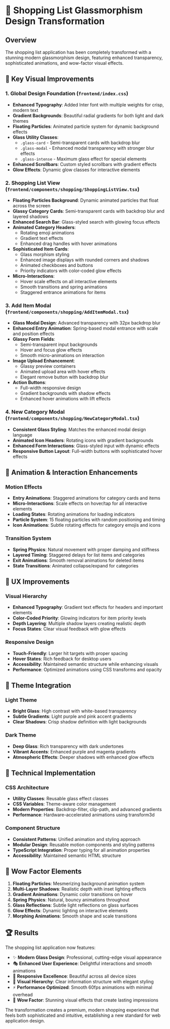 # 🌟 Shopping List Glassmorphism Design Transformation

## Overview
The shopping list application has been completely transformed with a stunning modern glassmorphism design, featuring enhanced transparency, sophisticated animations, and wow-factor visual effects.

## 🎨 Key Visual Improvements

### 1. Global Design Foundation (`frontend/index.css`)
- **Enhanced Typography**: Added Inter font with multiple weights for crisp, modern text
- **Gradient Backgrounds**: Beautiful radial gradients for both light and dark themes
- **Floating Particles**: Animated particle system for dynamic background effects
- **Glass Utility Classes**: 
  - `.glass-card` - Semi-transparent cards with backdrop blur
  - `.glass-modal` - Enhanced modal transparency with stronger blur effects
  - `.glass-intense` - Maximum glass effect for special elements
- **Enhanced Scrollbars**: Custom styled scrollbars with gradient effects
- **Glow Effects**: Dynamic glow classes for interactive elements

### 2. Shopping List View (`frontend/components/shopping/ShoppingListView.tsx`)
- **Floating Particles Background**: Dynamic animated particles that float across the screen
- **Glassy Category Cards**: Semi-transparent cards with backdrop blur and layered shadows
- **Enhanced Search Bar**: Glass-styled search with glowing focus effects
- **Animated Category Headers**: 
  - Rotating emoji animations
  - Gradient text effects
  - Enhanced drag handles with hover animations
- **Sophisticated Item Cards**: 
  - Glass morphism styling
  - Enhanced image displays with rounded corners and shadows
  - Animated checkboxes and buttons
  - Priority indicators with color-coded glow effects
- **Micro-Interactions**: 
  - Hover scale effects on all interactive elements
  - Smooth transitions and spring animations
  - Staggered entrance animations for items

### 3. Add Item Modal (`frontend/components/shopping/AddItemModal.tsx`)
- **Glass Modal Design**: Advanced transparency with 32px backdrop blur
- **Enhanced Entry Animation**: Spring-based modal entrance with scale and position effects
- **Glassy Form Fields**: 
  - Semi-transparent input backgrounds
  - Hover and focus glow effects
  - Smooth micro-animations on interaction
- **Image Upload Enhancement**: 
  - Glassy preview containers
  - Animated upload area with hover effects
  - Elegant remove button with backdrop blur
- **Action Buttons**: 
  - Full-width responsive design
  - Gradient backgrounds with shadow effects
  - Enhanced hover animations with lift effects

### 4. New Category Modal (`frontend/components/shopping/NewCategoryModal.tsx`)
- **Consistent Glass Styling**: Matches the enhanced modal design language
- **Animated Icon Headers**: Rotating icons with gradient backgrounds
- **Enhanced Form Interactions**: Glass-styled input with dynamic effects
- **Responsive Button Layout**: Full-width buttons with sophisticated hover effects

## 🚀 Animation & Interaction Enhancements

### Motion Effects
- **Entry Animations**: Staggered animations for category cards and items
- **Micro-Interactions**: Scale effects on hover/tap for all interactive elements
- **Loading States**: Rotating animations for loading indicators
- **Particle System**: 15 floating particles with random positioning and timing
- **Icon Animations**: Subtle rotating effects for category emojis and icons

### Transition System
- **Spring Physics**: Natural movement with proper damping and stiffness
- **Layered Timing**: Staggered delays for list items and categories
- **Exit Animations**: Smooth removal animations for deleted items
- **State Transitions**: Animated collapse/expand for categories

## 🎯 UX Improvements

### Visual Hierarchy
- **Enhanced Typography**: Gradient text effects for headers and important elements
- **Color-Coded Priority**: Glowing indicators for item priority levels
- **Depth Layering**: Multiple shadow layers creating realistic depth
- **Focus States**: Clear visual feedback with glow effects

### Responsive Design
- **Touch-Friendly**: Larger hit targets with proper spacing
- **Hover States**: Rich feedback for desktop users
- **Accessibility**: Maintained semantic structure while enhancing visuals
- **Performance**: Optimized animations using CSS transforms and opacity

## 🌈 Theme Integration

### Light Theme
- **Bright Glass**: High contrast with white-based transparency
- **Subtle Gradients**: Light purple and pink accent gradients
- **Clear Shadows**: Crisp shadow definition with light backgrounds

### Dark Theme
- **Deep Glass**: Rich transparency with dark undertones
- **Vibrant Accents**: Enhanced purple and magenta gradients
- **Atmospheric Effects**: Deeper shadows with enhanced glow effects

## 📱 Technical Implementation

### CSS Architecture
- **Utility Classes**: Reusable glass effect classes
- **CSS Variables**: Theme-aware color management
- **Modern Properties**: Backdrop-filter, clip-path, and advanced gradients
- **Performance**: Hardware-accelerated animations using transform3d

### Component Structure
- **Consistent Patterns**: Unified animation and styling approach
- **Modular Design**: Reusable motion components and styling patterns
- **TypeScript Integration**: Proper typing for all animation properties
- **Accessibility**: Maintained semantic HTML structure

## 🎉 Wow Factor Elements

1. **Floating Particles**: Mesmerizing background animation system
2. **Multi-Layer Shadows**: Realistic depth with inset lighting effects
3. **Gradient Animations**: Dynamic color transitions on hover
4. **Spring Physics**: Natural, bouncy animations throughout
5. **Glass Reflections**: Subtle light reflections on glass surfaces
6. **Glow Effects**: Dynamic lighting on interactive elements
7. **Morphing Animations**: Smooth shape and scale transitions

## 🏆 Results

The shopping list application now features:
- ✨ **Modern Glass Design**: Professional, cutting-edge visual appearance
- 🎭 **Enhanced User Experience**: Delightful interactions and smooth animations
- 📱 **Responsive Excellence**: Beautiful across all device sizes
- 🎨 **Visual Hierarchy**: Clear information structure with elegant styling
- ⚡ **Performance Optimized**: Smooth 60fps animations with minimal overhead
- 🌟 **Wow Factor**: Stunning visual effects that create lasting impressions

The transformation creates a premium, modern shopping experience that feels both sophisticated and intuitive, establishing a new standard for web application design.